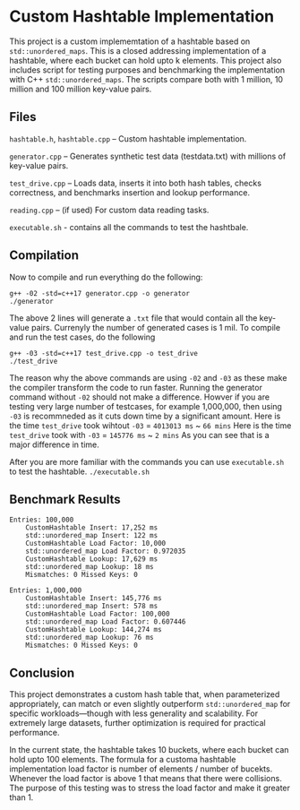 # Custom Hashtable Implementation 
This project is a custom implememtation of a hashtable based on `std::unordered_maps`. This is a closed addressing implementation of a hashtable, where each bucket can hold upto k elements. This project also includes script for testing purposes and benchmarking the implementation with C++ `std::unordered_maps`. The scripts compare both with 1 million, 10 million and 100 million key-value pairs. 

Files
------
`hashtable.h`, `hashtable.cpp` – Custom hashtable implementation.

`generator.cpp` – Generates synthetic test data (testdata.txt) with millions of key-value pairs.

`test_drive.cpp` – Loads data, inserts it into both hash tables, checks correctness, and benchmarks insertion and lookup performance.

`reading.cpp` – (if used) For custom data reading tasks.

`executable.sh` - contains all the commands to test the hashtbale. 

Compilation
-------------
Now to compile and run everything do the following: 
```
g++ -02 -std=c++17 generator.cpp -o generator
./generator
```

The above 2 lines will generate a `.txt` file that would contain all the key-value pairs. Currenyly the number of generated cases is 1 mil. 
To compile and run the test cases, do the following 

```
g++ -03 -std=c++17 test_drive.cpp -o test_drive
./test_drive
```
The reason why the above commands are using `-02` and `-03` as these make the compiler transform the code to run faster. Running the generator command without `-02` should not make a difference. Howver if you are testing very large number of testcases, for example 1,000,000, then using `-03` is recommneded as it cuts down time by a significant amount. 
Here is the time `test_drive` took wihtout `-03` = `4013013 ms` ~ `66 mins`
Here is the time `test_drive` took with `-03` = `145776 ms` ~ `2 mins`
As you can see that is a major difference in time. 

After you are more familiar with the commands you can use `executable.sh` to test the hashtable.
`./executable.sh`


Benchmark Results
-------------------------------------
```
Entries: 100,000
    CustomHashtable Insert: 17,252 ms
    std::unordered_map Insert: 122 ms
    CustomHashtable Load Factor: 10,000
    std::unordered_map Load Factor: 0.972035
    CustomHashtable Lookup: 17,629 ms
    std::unordered_map Lookup: 18 ms
    Mismatches: 0 Missed Keys: 0

Entries: 1,000,000
    CustomHashtable Insert: 145,776 ms
    std::unordered_map Insert: 578 ms
    CustomHashtable Load Factor: 100,000
    std::unordered_map Load Factor: 0.607446
    CustomHashtable Lookup: 144,274 ms
    std::unordered_map Lookup: 76 ms
    Mismatches: 0 Missed Keys: 0
```

Conclusion 
-----------
This project demonstrates a custom hash table that, when parameterized appropriately, can match or even slightly outperform `std::unordered_map` for specific workloads—though with less generality and scalability. For extremely large datasets, further optimization is required for practical performance.

In the current state, the hashtable takes 10 buckets, where each bucket can hold upto 100 elements. The formula for a customa hashtable implementation load factor is number of elements / number of bucekts. Whenever the load factor is above 1 that means that there were collisions. The purpose of this testing was to stress the load factor and make it greater than 1. 
